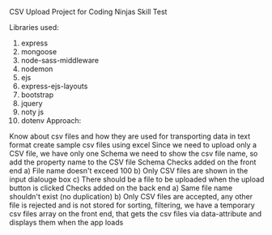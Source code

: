 CSV Upload Project for Coding Ninjas Skill Test

Libraries used:

1. express
2. mongoose
3. node-sass-middleware
4. nodemon
5. ejs
6. express-ejs-layouts
7. bootstrap
8. jquery
9. noty js
10. dotenv
Approach:

Know about csv files and how they are used for transporting data in text format
create sample csv files using excel
Since we need to upload only a CSV file, we have only one Schema
we need to show the csv file name, so add the property name to the CSV file Schema
Checks added on the front end 
a) File name doesn't exceed 100 
b) Only CSV files are shown in the input dialouge box 
c) There should be a file to be uploaded when the upload button is clicked
Checks added on the back end 
a) Same file name shouldn't exist (no duplication) 
b) Only CSV files are accepted, any other file is rejected and is not stored for sorting, filtering, we have a temporary csv files array on the front end, that gets the csv files via data-attribute and displays them when the app loads